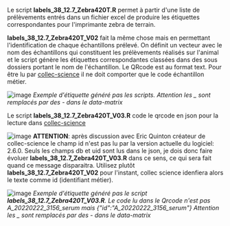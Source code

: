 
Le script **labels_38_12.7_Zebra420T.R** permet à partir d'une liste de prélèvements entrés dans un fichier excel de produire les étiquettes correspondantes pour l'imprimante zebra de terrain.


**labels_38_12.7_Zebra420T_V02** fait la même chose mais en permettant l'identification de chaque échantillons prélevé. On définit un vecteur avec le nom des échantillons qui constituent les prélèvements réalisés sur l'animal et le script génère les étiquettes correspondantes classées dans des sous dossiers portant le nom de l'échantillon.
Le QRcode est au format text. Pour être lu par [collec-science](https://www.collec-science.org/) il ne doit comporter que le code échantillon métier.


![image](https://user-images.githubusercontent.com/39738426/126763694-c196d80f-9a24-4a86-8caf-e6e63cb8160d.png)
*Exemple d'étiquette généré pas les scripts. Attention les _ sont remplacés par des - dans le data-matrix*

Le script **labels_38_12.7_Zebra420T_V03.R** code le qrcode en json pour la lecture dans [collec-science](https://www.collec-science.org/)

![image](https://user-images.githubusercontent.com/39738426/125033795-0fcdf380-e090-11eb-93de-3538ba08a5b4.png)
**ATTENTION**: après discussion avec Eric Quinton créateur de collec-science le champ id n'est pas lu par la version actuelle du logiciel: 2.6.0. Seuls les champs db et uid sont lus dans le json, je dois donc faire évoluer **labels_38_12.7_Zebra420T_V03.R** dans ce sens, ce qui sera fait quand ce message disparaitra. Utilisez plutôt **labels_38_12.7_Zebra420T_V02** pour l'instant, collec science idenfiera alors le texte comme id (identifiant métier).

![image](https://user-images.githubusercontent.com/39738426/139062499-2b5e8235-1c5e-4602-ba2c-59ef4848d6bd.png)
*Exemple d'étiquette généré pas le script **labels_38_12.7_Zebra420T_V03.R**. Le code lu dans le Qrcode n'est pas A_20220222_3156_serum mais {"id":"A_20220222_3156_serum"} 
Attention les _ sont remplacés par des - dans le data-matrix*


